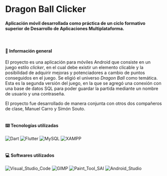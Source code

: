 # Dragon Ball Clicker
#### Aplicación móvil desarrollada como práctica de un ciclo formativo superior de Desarrollo de Aplicaciones Multiplataforma.<br/>
<br/>

#### 📜 Información general
El proyecto es una aplicación para móviles Android que consiste en un juego estilo _clicker_, en el cual debe existir un elemento clicable y la posibilidad de adquirir mejoras y potenciadores a cambio de puntos conseguidos en el juego. Se eligió el universo _Dragon Ball_ como temática.<br/>
Esta es la segunda versión del juego, en la que se agregó una conexión con una base de datos SQL para poder guardar la partida mediante un nombre de usuario y una contraseña.

El proyecto fue desarrollado de manera conjunta con otros dos compañeros de clase, Manuel Carro y Simón Souto.
<br/><br/>
#### ⌨️ Tecnologías utilizadas
![Dart](https://img.shields.io/badge/Dart-0175C2?style=for-the-badge&logo=dart&logoColor=white)
![Flutter](https://img.shields.io/badge/Flutter-01a4f0?style=for-the-badge&logo=flutter&logoColor=white)
![MySQL](https://img.shields.io/badge/MySQL-005C84?style=for-the-badge&logo=mysql&logoColor=white)
![XAMPP](https://img.shields.io/badge/Xampp-F37623?style=for-the-badge&logo=xampp&logoColor=white)
<br/><br/>
#### 💻 Softwares utilizados
![Visual_Studio_Code](https://img.shields.io/badge/Visual_Studio_Code-0078D4?style=for-the-badge&logo=visual%20studio%20code&logoColor=white)
![GIMP](https://img.shields.io/badge/gimp-5C5543?style=for-the-badge&logo=gimp&logoColor=white)
![Paint_Tool_SAI](https://img.shields.io/badge/Paint_Tool_SAI-0175C2?style=for-the-badge)
![Android_Studio](https://img.shields.io/badge/Android_Studio-53961c?style=for-the-badge&logo=android&logoColor=white)
